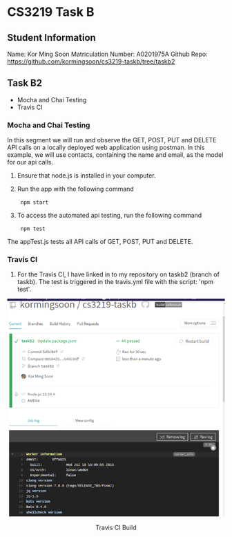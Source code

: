 # CS3219 Task B

## **Student Information**

Name: Kor Ming Soon
Matriculation Number: A0201975A
Github Repo: https://github.com/kormingsoon/cs3219-taskb/tree/taskb2

## **Task B2**
- Mocha and Chai Testing
- Travis CI  


### Mocha and Chai Testing
In this segment we will run and observe the GET, POST, PUT and DELETE API calls on a locally deployed web application using postman. In this example, we will use contacts, containing the name and email, as the model for our api calls.

1. Ensure that node.js is installed in your computer.

2. Run the app with the following command

        npm start

3. To access the automated api testing, run the following command 

        npm test

The appTest.js tests all API calls of GET, POST, PUT and DELETE.

### Travis CI
1. For the Travis CI, I have linked in to my repository on taskb2 (branch of taskb). The test is triggered in the travis.yml file with the script: 'npm test'.
 <div style="text-align:center">
      <img src="./img/test/travisci.png"> 
      <p align="center"> Travis CI Build</p>
</div>
  